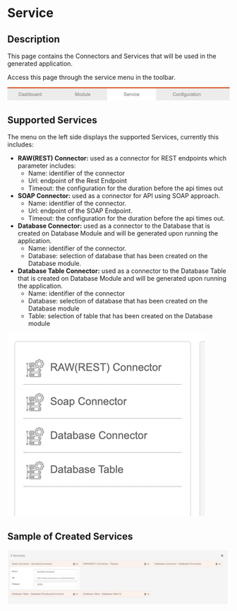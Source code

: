 # Service

## Description

This page contains the Connectors and Services that will be used in the generated application.

Access this page through the service menu in the toolbar.

![](./service-menu.png)

## Supported Services

The menu on the left side displays the supported Services, currently this includes:

- **RAW(REST) Connector:** used as a connector for REST endpoints which parameter includes:
    - Name: identifier of the connector
    - Url: endpoint of the Rest Endpoint
    - Timeout: the configuration for the duration before the api times out
- **SOAP Connector:** used as a connector for API using SOAP approach.
    - Name: identifier of the connector.
    - Url: endpoint of the SOAP Endpoint.
    - Timeout: the configuration for the duration before the api times out.
- **Database Connector:** used as a connector to the Database that is created on Database Module and will be generated upon running the application.
    - Name: identifier of the connector.
    - Database: selection of database that has been created on the Database module.
- **Database Table Connector:** used as a connector to the Database Table that is created on Database Module and will be generated upon running the application.
    - Name: identifier of the connector
    - Database: selection of database that has been created on the Database module
    - Table: selection of table that has been created on the Database module
  
![](./service-supported.png)

## Sample of Created Services
  
![](./service-example.png)